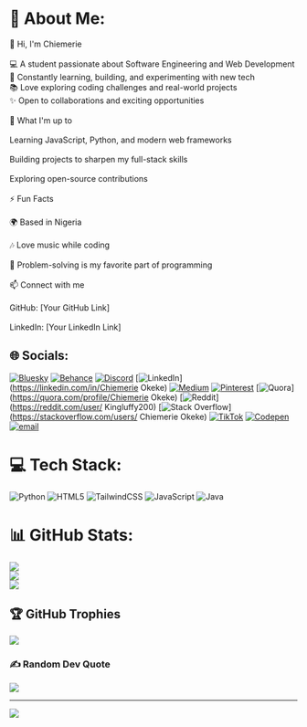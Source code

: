 # 💫 About Me:
👋 Hi, I'm Chiemerie<br><br>💻 A student passionate about Software Engineering and Web Development<br>🚀 Constantly learning, building, and experimenting with new tech<br>📚 Love exploring coding challenges and real-world projects<br>✨ Open to collaborations and exciting opportunities<br><br>🌱 What I'm up to<br><br>Learning JavaScript, Python, and modern web frameworks<br><br>Building projects to sharpen my full-stack skills<br><br>Exploring open-source contributions<br><br>⚡ Fun Facts<br><br>🌍 Based in Nigeria<br><br>🎶 Love music while coding<br><br>🧩 Problem-solving is my favorite part of programming<br><br>📫 Connect with me<br><br>GitHub: [Your GitHub Link]<br><br>LinkedIn: [Your LinkedIn Link]


## 🌐 Socials:
[![Bluesky](https://img.shields.io/badge/bluesky-0285FF?style=for-the-badge&logo=bluesky&logoColor=%23FFFFFF)](https://bsky.app/profile/k1ngluffy) [![Behance](https://img.shields.io/badge/Behance-1769ff?logo=behance&logoColor=white)](https://behance.net/Mirarobotics) [![Discord](https://img.shields.io/badge/Discord-%237289DA.svg?logo=discord&logoColor=white)](https://discord.gg/thek1ngluffy) [![LinkedIn](https://img.shields.io/badge/LinkedIn-%230077B5.svg?logo=linkedin&logoColor=white)](https://linkedin.com/in/Chiemerie Okeke) [![Medium](https://img.shields.io/badge/Medium-12100E?logo=medium&logoColor=white)](https://medium.com/@K1ngLuffy) [![Pinterest](https://img.shields.io/badge/Pinterest-%23E60023.svg?logo=Pinterest&logoColor=white)](https://pinterest.com/okekechiemerie123) [![Quora](https://img.shields.io/badge/Quora-%23B92B27.svg?logo=Quora&logoColor=white)](https://quora.com/profile/Chiemerie Okeke) [![Reddit](https://img.shields.io/badge/Reddit-%23FF4500.svg?logo=Reddit&logoColor=white)](https://reddit.com/user/ Kingluffy200) [![Stack Overflow](https://img.shields.io/badge/-Stackoverflow-FE7A16?logo=stack-overflow&logoColor=white)](https://stackoverflow.com/users/ Chiemerie Okeke) [![TikTok](https://img.shields.io/badge/TikTok-%23000000.svg?logo=TikTok&logoColor=white)](https://tiktok.com/@digitek34) [![Codepen](https://img.shields.io/badge/Codepen-000000?logo=codepen&logoColor=white)](https://codepen.io/Chiemerie-Okeke) [![email](https://img.shields.io/badge/Email-D14836?logo=gmail&logoColor=white)](mailto:okekechiemerie123@gmail.com) 

# 💻 Tech Stack:
![Python](https://img.shields.io/badge/python-3670A0?style=for-the-badge&logo=python&logoColor=ffdd54) ![HTML5](https://img.shields.io/badge/html5-%23E34F26.svg?style=for-the-badge&logo=html5&logoColor=white) ![TailwindCSS](https://img.shields.io/badge/tailwindcss-%2338B2AC.svg?style=for-the-badge&logo=tailwind-css&logoColor=white) ![JavaScript](https://img.shields.io/badge/javascript-%23323330.svg?style=for-the-badge&logo=javascript&logoColor=%23F7DF1E) ![Java](https://img.shields.io/badge/java-%23ED8B00.svg?style=for-the-badge&logo=openjdk&logoColor=white)
# 📊 GitHub Stats:
![](https://github-readme-stats.vercel.app/api?username=K1NGLuFFY&theme=dark&hide_border=false&include_all_commits=false&count_private=false)<br/>
![](https://nirzak-streak-stats.vercel.app/?user=K1NGLuFFY&theme=dark&hide_border=false)<br/>
![](https://github-readme-stats.vercel.app/api/top-langs/?username=K1NGLuFFY&theme=dark&hide_border=false&include_all_commits=false&count_private=false&layout=compact)

## 🏆 GitHub Trophies
![](https://github-profile-trophy.vercel.app/?username=K1NGLuFFY&theme=radical&no-frame=false&no-bg=true&margin-w=4)

### ✍️ Random Dev Quote
![](https://quotes-github-readme.vercel.app/api?type=horizontal&theme=radical)

---
[![](https://visitcount.itsvg.in/api?id=K1NGLuFFY&icon=0&color=9)](https://visitcount.itsvg.in)

<!-- Proudly created with GPRM ( https://gprm.itsvg.in ) -->
